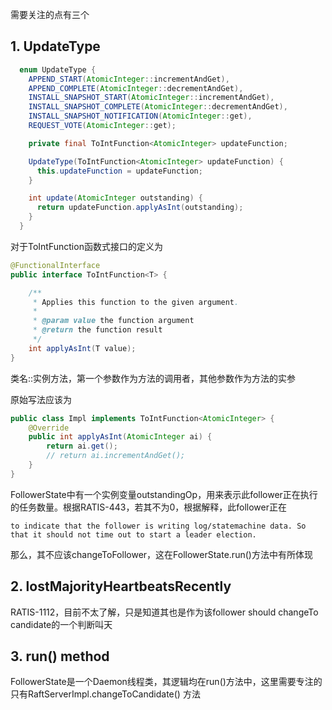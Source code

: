需要关注的点有三个

## 1. UpdateType

```java
  enum UpdateType {
    APPEND_START(AtomicInteger::incrementAndGet),
    APPEND_COMPLETE(AtomicInteger::decrementAndGet),
    INSTALL_SNAPSHOT_START(AtomicInteger::incrementAndGet),
    INSTALL_SNAPSHOT_COMPLETE(AtomicInteger::decrementAndGet),
    INSTALL_SNAPSHOT_NOTIFICATION(AtomicInteger::get),
    REQUEST_VOTE(AtomicInteger::get);

    private final ToIntFunction<AtomicInteger> updateFunction;

    UpdateType(ToIntFunction<AtomicInteger> updateFunction) {
      this.updateFunction = updateFunction;
    }

    int update(AtomicInteger outstanding) {
      return updateFunction.applyAsInt(outstanding);
    }
  }
```

对于ToIntFunction函数式接口的定义为

```java
@FunctionalInterface
public interface ToIntFunction<T> {

    /**
     * Applies this function to the given argument.
     *
     * @param value the function argument
     * @return the function result
     */
    int applyAsInt(T value);
}
```

类名::实例方法，第一个参数作为方法的调用者，其他参数作为方法的实参

原始写法应该为

```java
public class Impl implements ToIntFunction<AtomicInteger> {
    @Override
    public int applyAsInt(AtomicInteger ai) {
        return ai.get();
        // return ai.incrementAndGet();
    }
}
```

FollowerState中有一个实例变量outstandingOp，用来表示此follower正在执行的任务数量。根据RATIS-443，若其不为0，根据解释，此follower正在

```
to indicate that the follower is writing log/statemachine data. So that it should not time out to start a leader election.
```

那么，其不应该changeToFollower，这在FollowerState.run()方法中有所体现

## 2. lostMajorityHeartbeatsRecently

RATIS-1112，目前不太了解，只是知道其也是作为该follower should changeTo candidate的一个判断叫天

## 3. run() method

FollowerState是一个Daemon线程类，其逻辑均在run()方法中，这里需要专注的只有RaftServerImpl.changeToCandidate() 方法